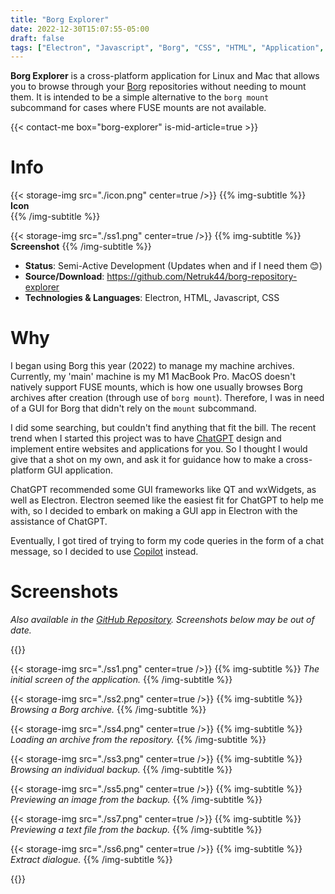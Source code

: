 ```yaml
---
title: "Borg Explorer"
date: 2022-12-30T15:07:55-05:00
draft: false
tags: ["Electron", "Javascript", "Borg", "CSS", "HTML", "Application", "Backup"]
---
```


**Borg Explorer** is a cross-platform application for Linux and Mac that allows you to browse through your [Borg](https://borgbackup.readthedocs.io/en/stable/) repositories without needing to mount them. It is intended to be a simple alternative to the `borg mount` subcommand for cases where FUSE mounts are not available.

{{< contact-me box="borg-explorer" is-mid-article=true >}}

# Info
{{< storage-img src="./icon.png" center=true />}}
{{% img-subtitle %}}
**Icon**  
{{% /img-subtitle %}}

{{< storage-img src="./ss1.png" center=true />}}
{{% img-subtitle %}}
**Screenshot**
{{% /img-subtitle %}}

* **Status**: Semi-Active Development (Updates when and if I need them 😊)
* **Source/Download**: https://github.com/Netruk44/borg-repository-explorer
* **Technologies & Languages**: Electron, HTML, Javascript, CSS

# Why
I began using Borg this year (2022) to manage my machine archives. Currently, my 'main' machine is my M1 MacBook Pro. MacOS doesn't natively support FUSE mounts, which is how one usually browses Borg archives after creation (through use of `borg mount`). Therefore, I was in need of a GUI for Borg that didn't rely on the `mount` subcommand.

I did some searching, but couldn't find anything that fit the bill. The recent trend when I started this project was to have [ChatGPT](https://chat.openai.com/chat) design and implement entire websites and applications for you. So I thought I would give that a shot on my own, and ask it for guidance how to make a cross-platform GUI application.

ChatGPT recommended some GUI frameworks like QT and wxWidgets, as well as Electron. Electron seemed like the easiest fit for ChatGPT to help me with, so I decided to embark on making a GUI app in Electron with the assistance of ChatGPT.

Eventually, I got tired of trying to form my code queries in the form of a chat message, so I decided to use [Copilot](https://github.com/features/copilot) instead.

# Screenshots
*Also available in the [GitHub Repository](https://github.com/Netruk44/borg-repository-explorer). Screenshots below may be out of date.*

{{<collapse summary="**Version 0.0.4**">}}

{{< storage-img src="./ss1.png" center=true />}}
{{% img-subtitle %}}
*The initial screen of the application.*
{{% /img-subtitle %}}

{{< storage-img src="./ss2.png" center=true />}}
{{% img-subtitle %}}
*Browsing a Borg archive.*
{{% /img-subtitle %}}

{{< storage-img src="./ss4.png" center=true />}}
{{% img-subtitle %}}
*Loading an archive from the repository.*
{{% /img-subtitle %}}

{{< storage-img src="./ss3.png" center=true />}}
{{% img-subtitle %}}
*Browsing an individual backup.*
{{% /img-subtitle %}}

{{< storage-img src="./ss5.png" center=true />}}
{{% img-subtitle %}}
*Previewing an image from the backup.*
{{% /img-subtitle %}}

{{< storage-img src="./ss7.png" center=true />}}
{{% img-subtitle %}}
*Previewing a text file from the backup.*
{{% /img-subtitle %}}

{{< storage-img src="./ss6.png" center=true />}}
{{% img-subtitle %}}
*Extract dialogue.*
{{% /img-subtitle %}}

{{</collapse>}}